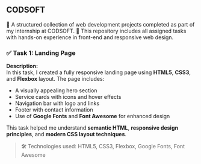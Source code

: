 ## CODSOFT

💼 A structured collection of web development projects completed as part of my internship at CODSOFT.
🚀 This repository includes all assigned tasks with hands-on experience in front-end and responsive web design.

### ✅ Task 1: Landing Page

**Description:**  
In this task, I created a fully responsive landing page using **HTML5**, **CSS3**, and **Flexbox** layout. The page includes:

- A visually appealing hero section
- Service cards with icons and hover effects
- Navigation bar with logo and links
- Footer with contact information
- Use of **Google Fonts** and **Font Awesome** for enhanced design

This task helped me understand **semantic HTML**, **responsive design principles**, and **modern CSS layout techniques**.

> 🛠 Technologies used: HTML5, CSS3, Flexbox, Google Fonts, Font Awesome
